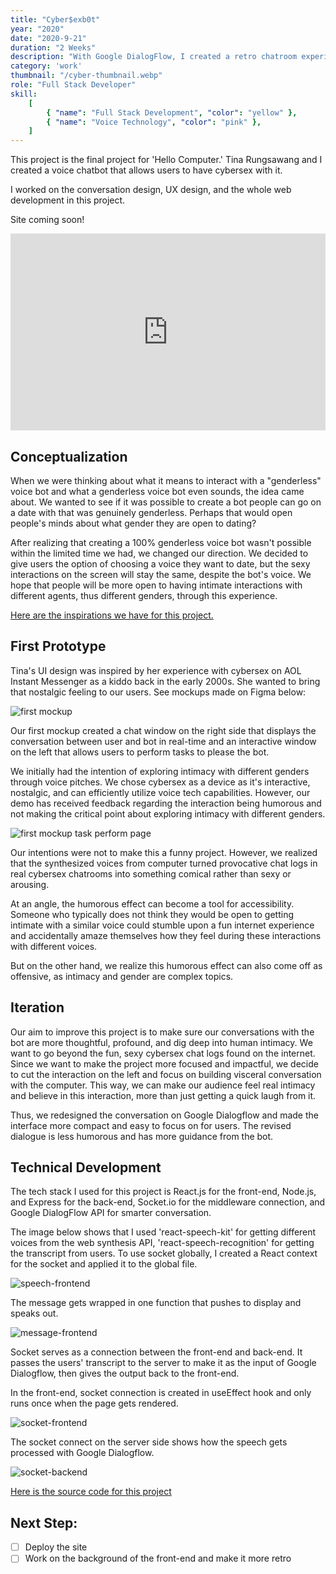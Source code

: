 ```yaml
---
title: "Cyber$exb0t"
year: "2020"
date: "2020-9-21"
duration: "2 Weeks"
description: "With Google DialogFlow, I created a retro chatroom experience with an AI bot that flirts with you with your commands. "
category: 'work'
thumbnail: "/cyber-thumbnail.webp"
role: "Full Stack Developer"
skill:
    [
        { "name": "Full Stack Development", "color": "yellow" },
        { "name": "Voice Technology", "color": "pink" },
    ]
---
```


This project is the final project for 'Hello Computer.' Tina Rungsawang and I created a voice chatbot that allows users to have cybersex with it.

I worked on the conversation design, UX design, and the whole web development in this project.

Site coming soon!

<iframe width="100%" height="315" src="https://www.youtube.com/embed/Mv7dq9uVdRQ" title="YouTube video player" frameborder="0" allow="accelerometer; autoplay; clipboard-write; encrypted-media; gyroscope; picture-in-picture" allowfullscreen></iframe>

## Conceptualization

When we were thinking about what it means to interact with a "genderless" voice bot and what a genderless voice bot even sounds, the idea came about. We wanted to see if it was possible to create a bot people can go on a date with that was genuinely genderless. Perhaps that would open people's minds about what gender they are open to dating?

After realizing that creating a 100% genderless voice bot wasn't possible within the limited time we had, we changed our direction. We decided to give users the option of choosing a voice they want to date, but the sexy interactions on the screen will stay the same, despite the bot's voice. We hope that people will be more open to having intimate interactions with different agents, thus different genders, through this experience.

[Here are the inspirations we have for this project.](https://www.are.na/tina-rungsawang/cyber-ex)

## First Prototype

Tina's UI design was inspired by her experience with cybersex on AOL Instant Messenger as a kiddo back in the early 2000s. She wanted to bring that nostalgic feeling to our users. See mockups made on Figma below:

![first mockup](/cybersexbot/first-home.jpg)

Our first mockup created a chat window on the right side that displays the conversation between user and bot in real-time and an interactive window on the left that allows users to perform tasks to please the bot.

We initially had the intention of exploring intimacy with different genders through voice pitches. We chose cybersex as a device as it's interactive, nostalgic, and can efficiently utilize voice tech capabilities. However, our demo has received feedback regarding the interaction being humorous and not making the critical point about exploring intimacy with different genders.

![first mockup task perform page](/cybersexbot/task-perform.jpg)

Our intentions were not to make this a funny project. However, we realized that the synthesized voices from computer turned provocative chat logs in real cybersex chatrooms into something comical rather than sexy or arousing.

At an angle, the humorous effect can become a tool for accessibility. Someone who typically does not think they would be open to getting intimate with a similar voice could stumble upon a fun internet experience and accidentally amaze themselves how they feel during these interactions with different voices.

But on the other hand, we realize this humorous effect can also come off as offensive, as intimacy and gender are complex topics.

## Iteration

Our aim to improve this project is to make sure our conversations with the bot are more thoughtful, profound, and dig deep into human intimacy. We want to go beyond the fun, sexy cybersex chat logs found on the internet. Since we want to make the project more focused and impactful, we decide to cut the interaction on the left and focus on building visceral conversation with the computer. This way, we can make our audience feel real intimacy and believe in this interaction, more than just getting a quick laugh from it.

Thus, we redesigned the conversation on Google Dialogflow and made the interface more compact and easy to focus on for users. The revised dialogue is less humorous and has more guidance from the bot.

## Technical Development

The tech stack I used for this project is React.js for the front-end, Node.js, and Express for the back-end, Socket.io for the middleware connection, and Google DialogFlow API for smarter conversation.

The image below shows that I used 'react-speech-kit' for getting different voices from the web synthesis API, 'react-speech-recognition' for getting the transcript from users. To use socket globally, I created a React context for the socket and applied it to the global file.

![speech-frontend](/cybersexbot/speech-frontend.png)

The message gets wrapped in one function that pushes to display and speaks out.

![message-frontend](/cybersexbot/message-frontend.png)

Socket serves as a connection between the front-end and back-end. It passes the users' transcript to the server to make it as the input of Google Dialogflow, then gives the output back to the front-end.

In the front-end, socket connection is created in useEffect hook and only runs once when the page gets rendered.

![socket-frontend](/cybersexbot/socket-frontend.png)

The socket connect on the server side shows how the speech gets processed with Google Dialogflow.

![socket-backend](/cybersexbot/socket-backend.png)

[Here is the source code for this project](https://github.com/zeyaoli/cyber-exb0t)

## Next Step:

-   [ ] Deploy the site
-   [ ] Work on the background of the front-end and make it more retro
